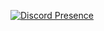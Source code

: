 [![Discord Presence](https://lanyard-profile-readme.vercel.app/api/586566689781448725)](https://discord.com/users/586566689781448725)
